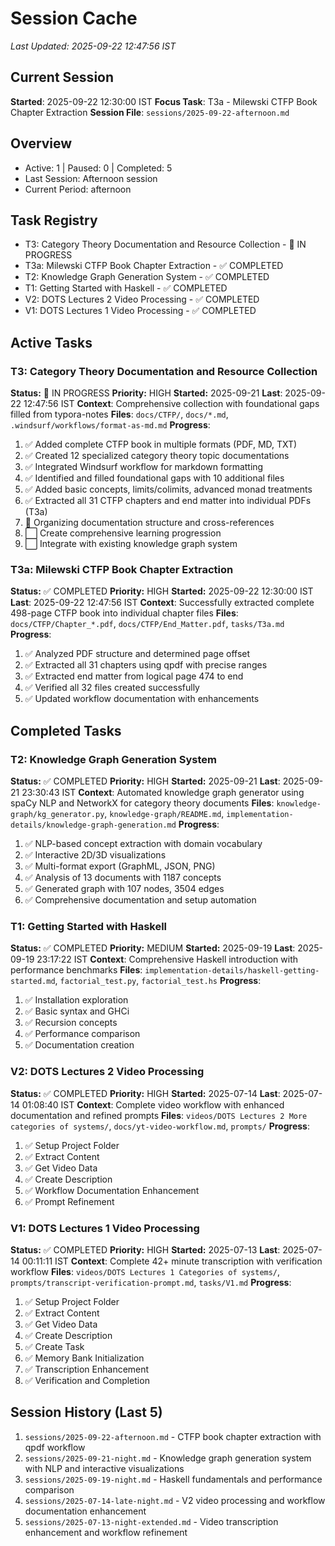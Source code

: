 # Session Cache
*Last Updated: 2025-09-22 12:47:56 IST*

## Current Session
**Started**: 2025-09-22 12:30:00 IST
**Focus Task**: T3a - Milewski CTFP Book Chapter Extraction
**Session File**: `sessions/2025-09-22-afternoon.md`

## Overview
- Active: 1 | Paused: 0 | Completed: 5
- Last Session: Afternoon session
- Current Period: afternoon

## Task Registry
- T3: Category Theory Documentation and Resource Collection - 🔄 IN PROGRESS
- T3a: Milewski CTFP Book Chapter Extraction - ✅ COMPLETED
- T2: Knowledge Graph Generation System - ✅ COMPLETED
- T1: Getting Started with Haskell - ✅ COMPLETED
- V2: DOTS Lectures 2 Video Processing - ✅ COMPLETED
- V1: DOTS Lectures 1 Video Processing - ✅ COMPLETED

## Active Tasks
### T3: Category Theory Documentation and Resource Collection
**Status:** 🔄 IN PROGRESS **Priority:** HIGH
**Started:** 2025-09-21 **Last**: 2025-09-22 12:47:56 IST
**Context**: Comprehensive collection with foundational gaps filled from typora-notes
**Files**: `docs/CTFP/`, `docs/*.md`, `.windsurf/workflows/format-as-md.md`
**Progress**:
1. ✅ Added complete CTFP book in multiple formats (PDF, MD, TXT)
2. ✅ Created 12 specialized category theory topic documentations
3. ✅ Integrated Windsurf workflow for markdown formatting
4. ✅ Identified and filled foundational gaps with 10 additional files
5. ✅ Added basic concepts, limits/colimits, advanced monad treatments
6. ✅ Extracted all 31 CTFP chapters and end matter into individual PDFs (T3a)
7. 🔄 Organizing documentation structure and cross-references
8. ⬜ Create comprehensive learning progression
9. ⬜ Integrate with existing knowledge graph system

### T3a: Milewski CTFP Book Chapter Extraction
**Status:** ✅ COMPLETED **Priority:** HIGH
**Started:** 2025-09-22 12:30:00 IST **Last**: 2025-09-22 12:47:56 IST
**Context**: Successfully extracted complete 498-page CTFP book into individual chapter files
**Files**: `docs/CTFP/Chapter_*.pdf`, `docs/CTFP/End_Matter.pdf`, `tasks/T3a.md`
**Progress**:
1. ✅ Analyzed PDF structure and determined page offset
2. ✅ Extracted all 31 chapters using qpdf with precise ranges
3. ✅ Extracted end matter from logical page 474 to end
4. ✅ Verified all 32 files created successfully
5. ✅ Updated workflow documentation with enhancements

## Completed Tasks
### T2: Knowledge Graph Generation System
**Status:** ✅ COMPLETED **Priority:** HIGH
**Started:** 2025-09-21 **Last**: 2025-09-21 23:30:43 IST
**Context**: Automated knowledge graph generator using spaCy NLP and NetworkX for category theory documents
**Files**: `knowledge-graph/kg_generator.py`, `knowledge-graph/README.md`, `implementation-details/knowledge-graph-generation.md`
**Progress**:
1. ✅ NLP-based concept extraction with domain vocabulary
2. ✅ Interactive 2D/3D visualizations
3. ✅ Multi-format export (GraphML, JSON, PNG)
4. ✅ Analysis of 13 documents with 1187 concepts
5. ✅ Generated graph with 107 nodes, 3504 edges
6. ✅ Comprehensive documentation and setup automation

### T1: Getting Started with Haskell
**Status:** ✅ COMPLETED **Priority:** MEDIUM
**Started:** 2025-09-19 **Last**: 2025-09-19 23:17:22 IST
**Context**: Comprehensive Haskell introduction with performance benchmarks
**Files**: `implementation-details/haskell-getting-started.md`, `factorial_test.py`, `factorial_test.hs`
**Progress**:
1. ✅ Installation exploration
2. ✅ Basic syntax and GHCi
3. ✅ Recursion concepts
4. ✅ Performance comparison
5. ✅ Documentation creation

### V2: DOTS Lectures 2 Video Processing
**Status:** ✅ COMPLETED **Priority:** HIGH
**Started:** 2025-07-14 **Last**: 2025-07-14 01:08:40 IST
**Context**: Complete video workflow with enhanced documentation and refined prompts
**Files**: `videos/DOTS Lectures 2 More categories of systems/`, `docs/yt-video-workflow.md`, `prompts/`
**Progress**:
1. ✅ Setup Project Folder
2. ✅ Extract Content
3. ✅ Get Video Data
4. ✅ Create Description
5. ✅ Workflow Documentation Enhancement
6. ✅ Prompt Refinement

### V1: DOTS Lectures 1 Video Processing
**Status:** ✅ COMPLETED **Priority:** HIGH
**Started:** 2025-07-13 **Last**: 2025-07-14 00:11:11 IST
**Context**: Complete 42+ minute transcription with verification workflow
**Files**: `videos/DOTS Lectures 1 Categories of systems/`, `prompts/transcript-verification-prompt.md`, `tasks/V1.md`
**Progress**:
1. ✅ Setup Project Folder
2. ✅ Extract Content
3. ✅ Get Video Data
4. ✅ Create Description
5. ✅ Create Task
6. ✅ Memory Bank Initialization
7. ✅ Transcription Enhancement
8. ✅ Verification and Completion

## Session History (Last 5)
1. `sessions/2025-09-22-afternoon.md` - CTFP book chapter extraction with qpdf workflow
2. `sessions/2025-09-21-night.md` - Knowledge graph generation system with NLP and interactive visualizations
3. `sessions/2025-09-19-night.md` - Haskell fundamentals and performance comparison
4. `sessions/2025-07-14-late-night.md` - V2 video processing and workflow documentation enhancement
5. `sessions/2025-07-13-night-extended.md` - Video transcription enhancement and workflow refinement
